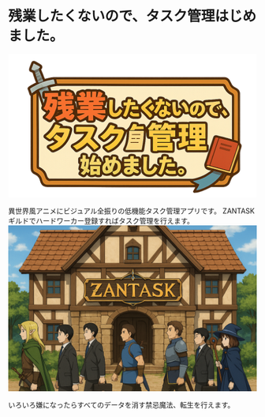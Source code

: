 # 残業したくないので、タスク管理はじめました。
![title](./public/assets/logo/title.png)

異世界風アニメにビジュアル全振りの低機能タスク管理アプリです。
ZANTASKギルドでハードワーカー登録すればタスク管理を行えます。
![title](./public/assets/backgrounds/guild_outside.png)

いろいろ嫌になったらすべてのデータを消す禁忌魔法、転生を行えます。

